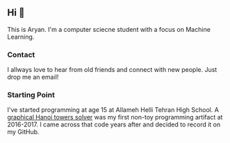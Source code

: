 ## Hi 👋

This is Aryan. I'm a computer sciecne student with a focus on Machine Learning.

### Contact

I allways love to hear from old friends and connect with new people. Just drop me an email!

### Starting Point

I've started programming at age 15 at Allameh Helli Tehran High School. A [graphical Hanoi towers solver](https://github.com/AryanAhadinia/hanoi) was my first non-toy programming artifact at 2016-2017. I came across that code years after and decided to record it on my GitHub.
